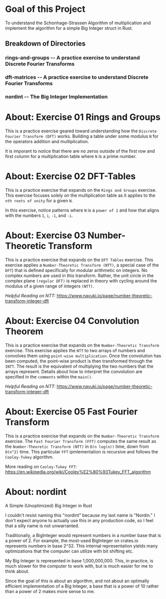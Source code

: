 # Goal of this Project
To understand the Schonhage-Strassen Algorithm of multiplication and implement the algorithm for a simple Big Integer struct in Rust.

## Breakdown of Directories
### rings-and-groups -- A practice exercise to understand Discrete Fourier Transforms
### dft-matrices -- A practice exercise to understand Discrete Fourier Transforms
### nordint -- The Big Integer Implementation

# About: Exercise 01 Rings and Groups

This is a practice exercise geared toward understanding how the `Discrete Fourier Transform (DFT)` works. Building a table under some modulus `N` for the operators addition and multiplication.  

It is imporant to notice that there are no zeros outside of the first row and first column for a multiplication table where `N` is a prime number.

# About: Exercise 02 DFT-Tables

This is a practice exercise that expands on the `Rings and Groups` exercise. This exercise focuses solely on the multiplication table as it applies to the `nth roots of unity` for a given `N`.  

In this exercise, notice patterns where `N` is a `power of 2` and how that aligns with the numbers `1`, `i`, `-1`, and `-i`.

# About: Exercise 03 Number-Theoretic Transform

This is a practice exercise that expands on the `DFT Tables` exercise. This exercise applies a `Number-Theoretic Transform (NTT)`, a special case of the `DFT`) that is defined specifically for modular arithmetic on integers. No complex numbers are used in this transform. Rather, the unit circle in the complex plane `(regular DFT)` is replaced in theory with cycling around the modulus of a given range of integers `(NTT)`.  

*Helpful Reading on NTT:* https://www.nayuki.io/page/number-theoretic-transform-integer-dft

# About: Exercise 04 Convolution Theorem

This is a practice exercise that expands on the `Number-Theoretic Transform` exercise. This exercise applies the `NTT` to two arrays of numbers and convolves them using `point-wise multiplication`. Once the convolution has been computed, the point-wise product is then transformed through the `INTT`. The result is the equivalent of multiplying the two numbers that the arrays represent. Details about how to interpret the convolution are specified in the `comments` within the `main()`.

*Helpful Reading on NTT:* https://www.nayuki.io/page/number-theoretic-transform-integer-dft

# About: Exercise 05 Fast Fourier Transform

This is a practice exercise that expands on the `Number-Theoretic Transform` exercise. The `Fast Fourier Transform (FFT)` computes the same result as the `Number-Theoretic Transform (NTT)` in `O(n log(n))` time, down from `O(n^2)` time. This particular `FFT` ipmlementation is recursive and follows the `Cooley-Tukey` algorithm.

More reading on `Cooley-Tukey FFT`: https://en.wikipedia.org/wiki/Cooley%E2%80%93Tukey_FFT_algorithm 

# About: nordint
A Simple (Unoptimized) Big Integer in Rust  

I couldn't resist naming this "nordint" because my last name is "Nordin." I don't expect anyone to actually use this in any production code, so I feel that a silly name is not unwarranted.  

Traditionally, a BigInteger would represent numbers in a number base that is a power of 2. For example, the most-used BigInteger on crates.io represents numbers in base 2^32. This internal representation yields many optimizations that the computer can utilize with bit shifting etc.  

My Big Integer is represented in base 1,000,000,000. This, in practice, is much slower for the computer to work with, but is much easier for me to think about.  

Since the goal of this is about an algorithm, and not about an optimally efficient implementation of a Big Integer, a base that is a power of 10 rather than a power of 2 makes more sense to me.